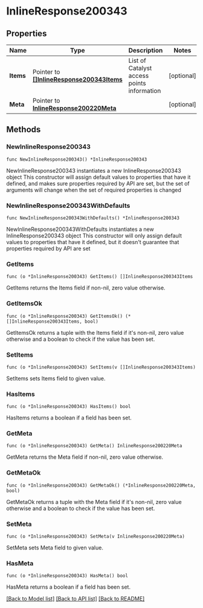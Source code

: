 # InlineResponse200343

## Properties

Name | Type | Description | Notes
------------ | ------------- | ------------- | -------------
**Items** | Pointer to [**[]InlineResponse200343Items**](InlineResponse200343Items.md) | List of Catalyst access points information | [optional] 
**Meta** | Pointer to [**InlineResponse200220Meta**](InlineResponse200220Meta.md) |  | [optional] 

## Methods

### NewInlineResponse200343

`func NewInlineResponse200343() *InlineResponse200343`

NewInlineResponse200343 instantiates a new InlineResponse200343 object
This constructor will assign default values to properties that have it defined,
and makes sure properties required by API are set, but the set of arguments
will change when the set of required properties is changed

### NewInlineResponse200343WithDefaults

`func NewInlineResponse200343WithDefaults() *InlineResponse200343`

NewInlineResponse200343WithDefaults instantiates a new InlineResponse200343 object
This constructor will only assign default values to properties that have it defined,
but it doesn't guarantee that properties required by API are set

### GetItems

`func (o *InlineResponse200343) GetItems() []InlineResponse200343Items`

GetItems returns the Items field if non-nil, zero value otherwise.

### GetItemsOk

`func (o *InlineResponse200343) GetItemsOk() (*[]InlineResponse200343Items, bool)`

GetItemsOk returns a tuple with the Items field if it's non-nil, zero value otherwise
and a boolean to check if the value has been set.

### SetItems

`func (o *InlineResponse200343) SetItems(v []InlineResponse200343Items)`

SetItems sets Items field to given value.

### HasItems

`func (o *InlineResponse200343) HasItems() bool`

HasItems returns a boolean if a field has been set.

### GetMeta

`func (o *InlineResponse200343) GetMeta() InlineResponse200220Meta`

GetMeta returns the Meta field if non-nil, zero value otherwise.

### GetMetaOk

`func (o *InlineResponse200343) GetMetaOk() (*InlineResponse200220Meta, bool)`

GetMetaOk returns a tuple with the Meta field if it's non-nil, zero value otherwise
and a boolean to check if the value has been set.

### SetMeta

`func (o *InlineResponse200343) SetMeta(v InlineResponse200220Meta)`

SetMeta sets Meta field to given value.

### HasMeta

`func (o *InlineResponse200343) HasMeta() bool`

HasMeta returns a boolean if a field has been set.


[[Back to Model list]](../README.md#documentation-for-models) [[Back to API list]](../README.md#documentation-for-api-endpoints) [[Back to README]](../README.md)


